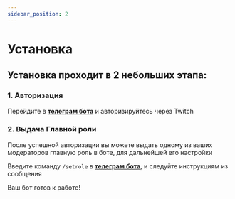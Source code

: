 ```yaml
---
sidebar_position: 2
---
```


# Установка

## Установка проходит в 2 небольших этапа:

### 1. Авторизация
Перейдите в **[телеграм бота](https://t.me/oldboty_tw_bot)** и авторизируйтесь через Twitch

### 2. Выдача Главной роли
После успешной авторизации вы можете выдать одному из ваших модераторов главную роль в боте, для дальнейшей его настройки

Введите команду `/setrole` в **[телеграм бота](https://t.me/oldboty_tw_bot)**, и следуйте инструкциям из сообщения


Ваш бот готов к работе!

